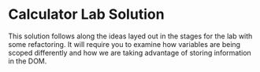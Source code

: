 # Calculator Lab Solution

This solution follows along the ideas layed out in the stages for the lab with some refactoring. It will require you to examine how variables are being scoped differently and how we are taking advantage of storing information in the DOM.






